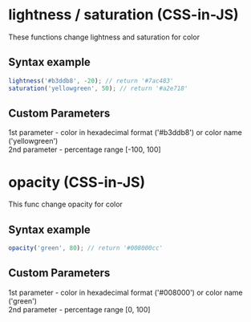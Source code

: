 # lightness / saturation (CSS-in-JS)
These functions change lightness and saturation for color

## Syntax example
```js
lightness('#b3ddb8', -20); // return '#7ac483' 
saturation('yellowgreen', 50); // return '#a2e718'
```
## Custom Parameters
1st parameter - color in hexadecimal format ('#b3ddb8') or color name ('yellowgreen')<br>
2nd parameter - percentage range [-100, 100]<br>

# opacity (CSS-in-JS)
This func change opacity for color

## Syntax example
```js
opacity('green', 80); // return '#008000cc' 
```
## Custom Parameters
1st parameter - color in hexadecimal format ('#008000') or color name ('green')<br>
2nd parameter - percentage range [0, 100]<br>
